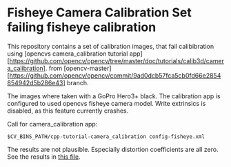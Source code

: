 Fisheye Camera Calibration Set failing fisheye calibration
==========================================================

This repository contains a set of calibration images, that fail calibibration using
[opencvs camera_calibration tutorial app][https://github.com/opencv/opencv/tree/master/doc/tutorials/calib3d/camera_calibration].
from [opencv-master][https://github.com/opencv/opencv/commit/9ad0dcb57fca5cb0fd66e2854854942d5b286e43] branch.

The images where taken with a GoPro Hero3+ black. The calibration app is
configured to used opencvs fisheye camera model. Write extrinsics is disabled,
as this feature currently crashes.


Call for camera_calibration app:

    $CV_BINS_PATH/cpp-tutorial-camera_calibration config-fisheye.xml

The results are not plausible. Especially distortion coefficients are all zero.
See the results in [this file](out_camera_fisheye_data.xml).
